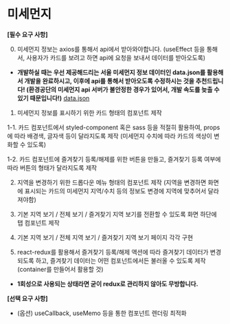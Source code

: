 # 미세먼지

**[필수 요구 사항]**

0. 미세먼지 정보는 axios를 통해서 api에서 받아와야합니다. (useEffect 등을 통해서, 사용자가 카드를 보려고 하면 api에 요청을 보내서 데이터를 받아오도록)

- **개발하실 때는 우선 제공해드리는 서울 미세먼지 정보 데이터인 data.json를 활용해서 개발을 완료하시고, 이후에 api를 통해서 받아오도록 수정하시는 것을 추천드립니다! (환경공단의 미세먼지 api 서버가 불안정한 경우가 있어서, 개발 속도를 늦출 수 있기 때문입니다!)**
  [data.json](https://s3-us-west-2.amazonaws.com/secure.notion-static.com/6dd85928-7919-46c7-ab66-0931df3fe4aa/data.json)

1. 미세먼지 정보를 표시하기 위한 카드 형태의 컴포넌트 제작

1-1. 카드 컴포넌트에서 styled-component 혹은 sass 등을 적절히 활용하여, props에 따라 배경색, 글자색 등이 달라지도록 제작 (미세먼지 수치에 따라 카드의 색상이 변화할 수 있도록)

1-2. 카드 컴포넌트에 즐겨찾기 등록/해제를 위한 버튼을 만들고, 즐겨찾기 등록 여부에 따라 버튼의 형태가 달라지도록 제작

2. 지역을 변경하기 위한 드롭다운 메뉴 형태의 컴포넌트 제작 (지역을 변경하면 화면에 표시되는 카드의 미세먼지 지역/수치 등의 정보도 변경에 지역에 맞추어서 달라져야함)

3. 기본 지역 보기 / 전체 보기 / 즐겨찾기 지역 보기를 전환할 수 있도록 화면 하단에 탭 컴포넌트 제작

4. 기본 지역 보기 / 전체 지역 보기 / 즐겨찾기 지역 보기 페이지 각각 구현

5. react-redux를 활용해서 즐겨찾기 등록/해제 액션에 따라 즐겨찾기 데이터가 변경되도록 하고, 즐겨찾기 데이터는 어떤 컴포넌트에서든 불러올 수 있도록 제작 (container를 만들어서 활용할 것)

- **1회성으로 사용되는 상태라면 굳이 redux로 관리하지 않아도 무방합니다.**

**[선택 요구 사항]**

- (옵션) useCallback, useMemo 등을 통한 컴포넌트 렌더링 최적화
